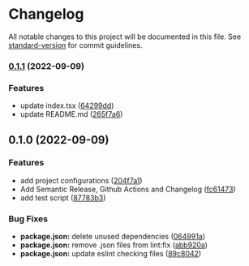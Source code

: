 # Changelog

All notable changes to this project will be documented in this file. See [standard-version](https://github.com/conventional-changelog/standard-version) for commit guidelines.

### [0.1.1](https://github.com/mokkapps/changelog-generator-demo/compare/v0.1.0...v0.1.1) (2022-09-09)


### Features

* update index.tsx ([64299dd](https://github.com/mokkapps/changelog-generator-demo/commits/64299dd60a7b073ff3e2449e216b21dbc12a37c0))
* update README.md ([265f7a6](https://github.com/mokkapps/changelog-generator-demo/commits/265f7a6575d69ae9619e5a6b181f50d0776d27d7))

## 0.1.0 (2022-09-09)

### Features

- add project configurations ([204f7a1](https://github.com/mokkapps/changelog-generator-demo/commits/204f7a1c42fe9d2e356e250f8e7abe4d98abebff))
- Add Semantic Release, Github Actions and Changelog ([fc61473](https://github.com/mokkapps/changelog-generator-demo/commits/fc61473e5ff53429d8ae034c8d8013a4ee19e3e5))
- add test script ([87783b3](https://github.com/mokkapps/changelog-generator-demo/commits/87783b3a190aa3747a8abfd5616106498a5cad4d))

### Bug Fixes

- **package.json:** delete unused dependencies ([064991a](https://github.com/mokkapps/changelog-generator-demo/commits/064991a89afc5223e10f93f043f012c554a67181))
- **package.json:** remove .json files from lint:fix ([abb920a](https://github.com/mokkapps/changelog-generator-demo/commits/abb920af660e1fd092497692aab1d9f4d28ff7e1))
- **package.json:** update eslint checking files ([89c8042](https://github.com/mokkapps/changelog-generator-demo/commits/89c80426a793b221194ac9ad0d240e07e86a88b8))
